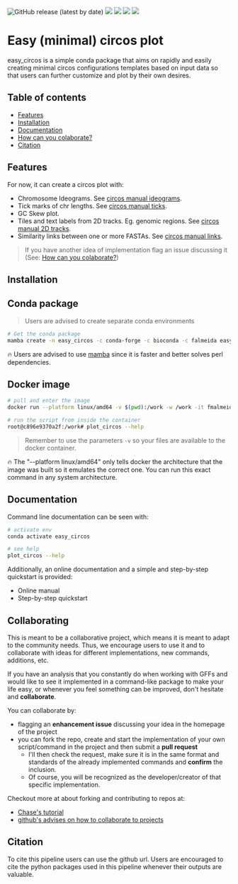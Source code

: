 ![GitHub release (latest by date)](https://img.shields.io/github/v/release/fmalmeida/easy_circos?style=flat-square) ![](https://anaconda.org/falmeida/easy_circos/badges/version.svg) ![](https://anaconda.org/falmeida/easy_circos/badges/latest_release_date.svg) ![](https://anaconda.org/falmeida/easy_circos/badges/platforms.svg) ![](https://anaconda.org/falmeida/easy_circos/badges/installer/conda.svg)

# Easy (minimal) circos plot

easy_circos is a simple conda package that aims on rapidly and easily creating minimal circos configurations templates based on input data so that users can further customize and plot by their own desires.

## Table of contents

* [Features](https://github.com/fmalmeida/easy_circos#features)
* [Installation](https://github.com/fmalmeida/easy_circos#installation)
* [Documentation](https://github.com/fmalmeida/easy_circos#documentation)
* [How can you colaborate?](https://github.com/fmalmeida/easy_circos#collaborating)
* [Citation](https://github.com/fmalmeida/easy_circos#citation)

## Features

For now, it can create a circos plot with:

* Chromosome Ideograms. See [circos manual ideograms](http://circos.ca/documentation/tutorials/ideograms/ideograms/lesson).
* Tick marks of chr lengths. See [circos manual ticks](http://circos.ca/documentation/tutorials/ticks_and_labels/basics/).
* GC Skew plot.
* Tiles and text labels from 2D tracks. Eg. genomic regions. See [circos manual 2D tracks](http://circos.ca/documentation/tutorials/2d_tracks/).
* Similarity links between one or more FASTAs. See [circos manual links](http://circos.ca/documentation/tutorials/links/).

> If you have another idea of implementation flag an issue discussing it (See: [How can you colaborate?](https://github.com/fmalmeida/easy_circos#collaborating))

## Installation

## Conda package

> Users are advised to create separate conda environments

```bash
# Get the conda package
mamba create -n easy_circos -c conda-forge -c bioconda -c falmeida easy_circos
```

:fire: Users are advised to use [mamba](https://github.com/mamba-org/mamba) since it is faster and better solves perl dependencies.

## Docker image

```bash
# pull and enter the image
docker run --platform linux/amd64 -v $(pwd):/work -w /work -it fmalmeida/easy_circos

# run the script from inside the container
root@c896e9370a2f:/work# plot_circos --help
```

> Remember to use the parameters `-v` so your files are available to the docker container.

:fire: The "--platform linux/amd64" only tells docker the architecture that the image was built so it emulates the correct one. You can run this exact command in any system architecture.

## Documentation

Command line documentation can be seen with:

```bash
# activate env
conda activate easy_circos

# see help
plot_circos --help
```

Additionally, an online documentation and a simple and step-by-step quickstart is provided:

* Online manual
* Step-by-step quickstart

## Collaborating

This is meant to be a collaborative project, which means it is meant to adapt to the community needs. Thus, we encourage users to use it and to collaborate with ideas for different implementations, new commands, additions, etc.

If you have an analysis that you constantly do when working with GFFs and would like to see it implemented in a command-like package to make your life easy, or whenever you feel something can be improved, don't hesitate and **collaborate**.

You can collaborate by:

* flagging an **enhancement issue** discussing your idea in the homepage of the project
* you can fork the repo, create and start the implementation of your own script/command in the project and then submit a **pull request**
    * I'll then check the request, make sure it is in the same format and standards of the already implemented commands and **confirm** the inclusion.
    * Of course, you will be recognized as the developer/creator of that specific implementation.

Checkout more at about forking and contributing to repos at:

* [Chase's tutorial](https://gist.github.com/Chaser324/ce0505fbed06b947d962)
* [github's advises on how to collaborate to projects](https://docs.github.com/en/free-pro-team@latest/github/collaborating-with-issues-and-pull-requests)

## Citation

To cite this pipeline users can use the github url. Users are encouraged to cite the python packages used in this pipeline whenever their outputs are valuable.

